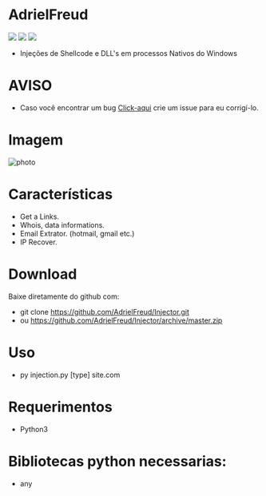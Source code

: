 # AdrielFreud

![](https://img.shields.io/badge/Injector-v1.0-blue?style=flat&logo=appveyor)
![](https://img.shields.io/badge/plataforma-win32--win64--linux64--linux32-blue?style=flat&logo=appveyor)
![](https://img.shields.io/badge/python-3.x.x-blue)

 - Injeções de Shellcode e DLL's em processos Nativos do Windows

# AVISO
- Caso você encontrar um bug [Click-aqui](https://github.com/AdrielFreud/Injector/issues/new) crie um issue para eu corrigí-lo.

# Imagem
![photo](https://i.imgur.com/h9vUof4.png)

# Características
  - Get a Links.
  - Whois, data informations.
  - Email Extrator. (hotmail, gmail etc.)
  - IP Recover.
 
# Download
Baixe diretamente do github com:
 - git clone https://github.com/AdrielFreud/Injector.git
 - ou https://github.com/AdrielFreud/Injector/archive/master.zip


# Uso
 - py injection.py [type] site.com

# Requerimentos
 - Python3

# Bibliotecas python necessarias:
  - any
